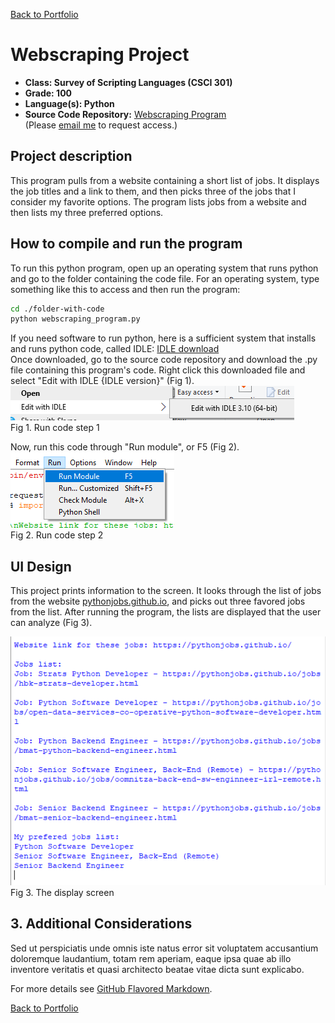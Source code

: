 [Back to Portfolio](./)

Webscraping Project
===============

-   **Class: Survey of Scripting Languages (CSCI 301)** 
-   **Grade: 100** 
-   **Language(s): Python** 
-   **Source Code Repository:** [Webscraping Program](https://github.com/KaileyMO/Webscraping-Project)  
    (Please [email me](mailto:kmowens@csustudent.net?subject=GitHub%20Access) to request access.)

## Project description

This program pulls from a website containing a short list of jobs. It displays the job titles and a link to them, and then picks three of the jobs that I consider my favorite options. The program lists jobs from a website and then lists my three preferred options.

## How to compile and run the program

To run this python program, open up an operating system that runs python and go to the folder containing the code file. For an operating system, type something like this to access and then run the program:

```bash
cd ./folder-with-code
python webscraping_program.py
```

If you need software to run python, here is a sufficient system that installs and runs python code, called IDLE: [IDLE download](https://www.python.org/downloads/)  
Once downloaded, go to the source code repository and download the .py file containing this program's code. Right click this downloaded file and select "Edit with IDLE {IDLE version}" (Fig 1).  
![screenshot](images/run_python1.png)  
Fig 1. Run code step 1  

Now, run this code through "Run module", or F5 (Fig 2).  
![screenshot](images/run_python2.png)  
Fig 2. Run code step 2

## UI Design

This project prints information to the screen. It looks through the list of jobs from the website [pythonjobs.github.io](https://pythonjobs.github.io/), and picks out three favored jobs from the list. After running the program, the lists are displayed that the user can analyze (Fig 3).

![screenshot](images/webscraping_icon.png)  
Fig 3. The display screen

## 3. Additional Considerations

Sed ut perspiciatis unde omnis iste natus error sit voluptatem accusantium doloremque laudantium, totam rem aperiam, eaque ipsa quae ab illo inventore veritatis et quasi architecto beatae vitae dicta sunt explicabo. 

For more details see [GitHub Flavored Markdown](https://guides.github.com/features/mastering-markdown/).

[Back to Portfolio](./)
